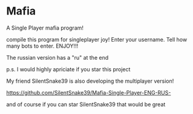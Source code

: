 # Mafia
A Single Player mafia program! 

compile this program for singleplayer joy!
Enter your username. Tell how many bots to enter. 
ENJOY!!!

The russian version has a "ru" at the end

p.s. I would highly apriciate if you star this project

My friend SilentSnake39 is also developing the multiplayer version!

https://github.com/SilentSnake39/Mafia-Single-Player-ENG-RUS-

and of course if you can star SilentSnake39 that would be great
